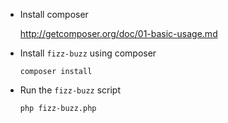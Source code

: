 -   Install composer

    <http://getcomposer.org/doc/01-basic-usage.md>
-   Install `fizz-buzz` using composer
    ```shell
    composer install
    ```
-   Run the `fizz-buzz` script
    ```shell
    php fizz-buzz.php
    ```
